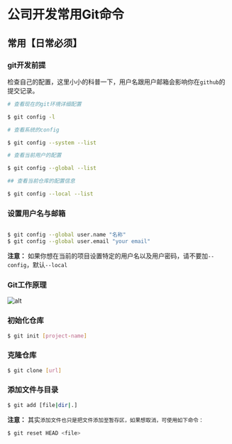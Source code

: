 # 公司开发常用Git命令

## 常用【日常必须】

### git开发前提

检查自己的配置，这里小小的科普一下，用户名跟用户邮箱会影响你在`github`的提交记录。


```bash
# 查看现在的git环境详细配置

$ git config -l

# 查看系统的config

$ git config --system --list

# 查看当前用户的配置

$ git config --global --list

## 查看当前仓库的配置信息

$ git config --local --list

```

### 设置用户名与邮箱

```bash

$ git config --global user.name "名称"
$ git config --global user.email "your email"

```

**注意：** 如果你想在当前的项目设置特定的用户名以及用户密码，请不要加`--config`，默认`--local`

### Git工作原理

![alt](https://images2017.cnblogs.com/blog/63651/201709/63651-20170905201017069-171460014.png)

### 初始化仓库

```bash
$ git init [project-name]
```

### 克隆仓库

```bash
$ git clone [url]
```

### 添加文件与目录

```bash
$ git add [file|dir|.]
```

**注意：** 其实`添加文件也只是把文件添加至暂存区，如果想取消，可使用如下命令：`

```bash
$ git reset HEAD <file>

```
### 


